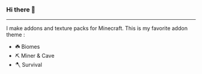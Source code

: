 ### Hi there 👋
***
I make addons and texture packs for Minecraft. This is my favorite addon theme :
- ☘️ Biomes
- ⛏️ Miner & Cave
- 🪓 Survival
